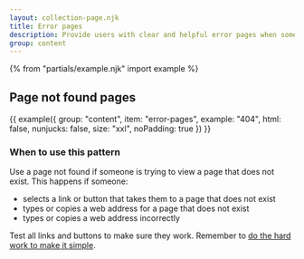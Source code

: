 ```yaml
---
layout: collection-page.njk
title: Error pages
description: Provide users with clear and helpful error pages when something goes wrong.
group: content
---
```


{% from "partials/example.njk" import example %}

## Page not found pages

{{ example({ group: "content", item: "error-pages", example: "404", html: false, nunjucks: false, size: "xxl", noPadding: true }) }}

### When to use this pattern

Use a page not found if someone is trying to view a page that does not exist. This happens if someone:

- selects a link or button that takes them to a page that does not exist
- types or copies a web address for a page that does not exist
- types or copies a web address incorrectly

Test all links and buttons to make sure they work. Remember to [do the hard work to make it simple](https://www.gov.uk/guidance/government-design-principles#do-the-hard-work-to-make-it-simple).
